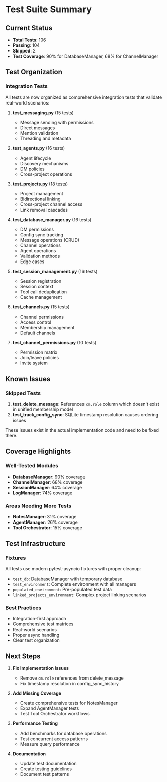 # Test Suite Summary

## Current Status
- **Total Tests**: 106
- **Passing**: 104
- **Skipped**: 2
- **Test Coverage**: 90% for DatabaseManager, 68% for ChannelManager

## Test Organization

### Integration Tests
All tests are now organized as comprehensive integration tests that validate real-world scenarios:

1. **test_messaging.py** (15 tests)
   - Message sending with permissions
   - Direct messages
   - Mention validation
   - Threading and metadata

2. **test_agents.py** (16 tests)
   - Agent lifecycle
   - Discovery mechanisms
   - DM policies
   - Cross-project operations

3. **test_projects.py** (18 tests)
   - Project management
   - Bidirectional linking
   - Cross-project channel access
   - Link removal cascades

4. **test_database_manager.py** (16 tests)
   - DM permissions
   - Config sync tracking
   - Message operations (CRUD)
   - Channel operations
   - Agent operations
   - Validation methods
   - Edge cases

5. **test_session_management.py** (16 tests)
   - Session registration
   - Session context
   - Tool call deduplication
   - Cache management

6. **test_channels.py** (15 tests)
   - Channel permissions
   - Access control
   - Membership management
   - Default channels

7. **test_channel_permissions.py** (10 tests)
   - Permission matrix
   - Join/leave policies
   - Invite system

## Known Issues

### Skipped Tests
1. **test_delete_message**: References `cm.role` column which doesn't exist in unified membership model
2. **test_track_config_sync**: SQLite timestamp resolution causes ordering issues

These issues exist in the actual implementation code and need to be fixed there.

## Coverage Highlights

### Well-Tested Modules
- **DatabaseManager**: 90% coverage
- **ChannelManager**: 68% coverage
- **SessionManager**: 64% coverage
- **LogManager**: 74% coverage

### Areas Needing More Tests
- **NotesManager**: 31% coverage
- **AgentManager**: 26% coverage
- **Tool Orchestrator**: 15% coverage

## Test Infrastructure

### Fixtures
All tests use modern pytest-asyncio fixtures with proper cleanup:
- `test_db`: DatabaseManager with temporary database
- `test_environment`: Complete environment with all managers
- `populated_environment`: Pre-populated test data
- `linked_projects_environment`: Complex project linking scenarios

### Best Practices
- Integration-first approach
- Comprehensive test matrices
- Real-world scenarios
- Proper async handling
- Clear test organization

## Next Steps

1. **Fix Implementation Issues**
   - Remove `cm.role` references from delete_message
   - Fix timestamp resolution in config_sync_history

2. **Add Missing Coverage**
   - Create comprehensive tests for NotesManager
   - Expand AgentManager tests
   - Test Tool Orchestrator workflows

3. **Performance Testing**
   - Add benchmarks for database operations
   - Test concurrent access patterns
   - Measure query performance

4. **Documentation**
   - Update test documentation
   - Create testing guidelines
   - Document test patterns